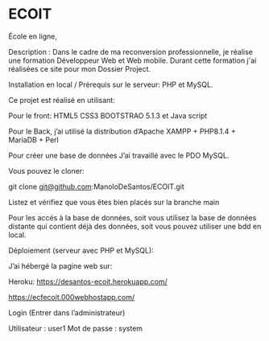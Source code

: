 # ECOIT

École en ligne,

Description :
Dans le cadre de ma reconversion professionnelle, je réalise une formation Développeur Web et Web mobile. Durant cette formation j'ai réalisées ce site pour mon Dossier Project.

Installation en local / Prérequis sur le serveur: PHP et MySQL.

Ce projet est réalisé en utilisant:

Pour le front: HTML5 CSS3 BOOTSTRAO 5.1.3 et Java script

Pour le Back, j’ai utilisé la distribution d’Apache XAMPP + PHP8.1.4 + MariaDB + Perl

Pour créer une base de données J’ai travaillé avec le PDO MySQL.

Vous pouvez le cloner:

git clone git@github.com:ManoloDeSantos/ECOIT.git

Listez et vérifiez que vous êtes bien placés sur la branche main

Pour les accés à la base de données, soit vous utilisez la base de données distante qui contient déjà des données, soit vous pouvez utiliser une bdd en local.

Déploiement (serveur avec PHP et MySQL):

J’ai hébergé la pagine web sur:

Heroku: https://desantos-ecoit.herokuapp.com/

https://ecfecoit.000webhostapp.com/

Login (Entrer dans l’administrateur)

Utilisateur : user1
Mot de passe : system
